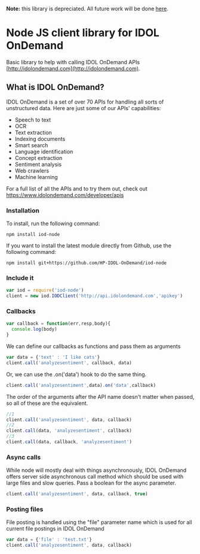 **Note:** this library is depreciated. All future work will be done [here](https://www.npmjs.com/package/havenondemand).

# Node JS client library for IDOL OnDemand
Basic library to help with calling IDOL OnDemand APIs [http://idolondemand.com](http://idolondemand.com).

## What is IDOL OnDemand?
IDOL OnDemand is a set of over 70 APIs for handling all sorts of unstructured data. Here are just some of our APIs' capabilities:
* Speech to text
* OCR
* Text extraction
* Indexing documents
* Smart search
* Language identification
* Concept extraction
* Sentiment analysis
* Web crawlers
* Machine learning

For a full list of all the APIs and to try them out, check out https://www.idolondemand.com/developer/apis

### Installation
To install, run the following command:
```
npm install iod-node
```
If you want to install the latest module directly from Github, use the following command:
```
npm install git+https://github.com/HP-IDOL-OnDemand/iod-node
```

### Include it

```js
var iod = require('iod-node')
client = new iod.IODClient('http://api.idolondemand.com','apikey')
```

### Callbacks

```js
var callback = function(err,resp,body){
  console.log(body)
}
```

We can define our callbacks as functions and pass them as arguments

```js
var data = {'text' : 'I like cats'}
client.call('analyzesentiment', callback, data)
```
Or, we can use the .on('data') hook to do the same thing.

```js
client.call('analyzesentiment',data).on('data',callback)
```

The order of the arguments after the API name doesn't matter when passed, so all of these are the equivalent.

```js
//1
client.call('analyzesentiment', data, callback)
//2
client.call(data, 'analyzesentiment', callback)
//3
client.call(data, callback, 'analyzesentiment')
```


### Async calls

While node will mostly deal with things asynchronously, IDOL OnDemand offers server side asynchronous call method which should be used with large files and slow queries. Pass a boolean for the async parameter.

```js
client.call('analyzesentiment', data, callback, true)
```

### Posting files

File posting is handled using the "file" parameter name which is used for all current file postings in IDOL OnDemand

```js
var data = {'file' : 'test.txt'}
client.call('analyzesentiment', data, callback)
```
